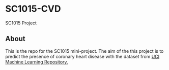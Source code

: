 # SC1015-CVD
SC1015 Project

## About
This is the repo for the SC1015 mini-project. The aim of the this project is to predict the presence of coronary heart disease with the dataset from [UCI Machine Learning Repository.](https://archive.ics.uci.edu/ml/datasets/Heart+Disease "UCI ML")
